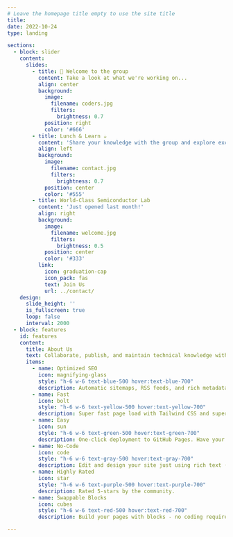 ```yaml
---
# Leave the homepage title empty to use the site title
title:
date: 2022-10-24
type: landing

sections:
  - block: slider
    content:
      slides:
        - title: 👋 Welcome to the group
          content: Take a look at what we're working on...
          align: center
          background:
            image:
              filename: coders.jpg
              filters:
                brightness: 0.7
            position: right
            color: '#666'
        - title: Lunch & Learn ☕️
          content: 'Share your knowledge with the group and explore exciting new topics together!'
          align: left
          background:
            image:
              filename: contact.jpg
              filters:
                brightness: 0.7
            position: center
            color: '#555'
        - title: World-Class Semiconductor Lab
          content: 'Just opened last month!'
          align: right
          background:
            image:
              filename: welcome.jpg
              filters:
                brightness: 0.5
            position: center
            color: '#333'
          link:
            icon: graduation-cap
            icon_pack: fas
            text: Join Us
            url: ../contact/
    design:
      slide_height: ''
      is_fullscreen: true
      loop: false
      interval: 2000
  - block: features
    id: features
    content:
      title: About Us
      text: Collaborate, publish, and maintain technical knowledge with an all-in-one documentation site. Used by 100,000+ startups, enterprises, and researchers.
      items:
        - name: Optimized SEO
          icon: magnifying-glass
          style: "h-6 w-6 text-blue-500 hover:text-blue-700"
          description: Automatic sitemaps, RSS feeds, and rich metadata take the pain out of SEO and syndication.
        - name: Fast
          icon: bolt
          style: "h-6 w-6 text-yellow-500 hover:text-yellow-700"
          description: Super fast page load with Tailwind CSS and super fast site building with Hugo.
        - name: Easy
          icon: sun
          style: "h-6 w-6 text-green-500 hover:text-green-700"
          description: One-click deployment to GitHub Pages. Have your new website live within 5 minutes!
        - name: No-Code
          icon: code
          style: "h-6 w-6 text-gray-500 hover:text-gray-700"
          description: Edit and design your site just using rich text (Markdown) and configurable YAML parameters.
        - name: Highly Rated
          icon: star
          style: "h-6 w-6 text-purple-500 hover:text-purple-700"
          description: Rated 5-stars by the community.
        - name: Swappable Blocks
          icon: cubes
          style: "h-6 w-6 text-red-500 hover:text-red-700"
          description: Build your pages with blocks - no coding required!

---
```

